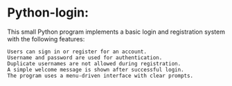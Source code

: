 # Python-login:

This small Python program implements a basic login and registration system with the following features:

    Users can sign in or register for an account.
    Username and password are used for authentication.
    Duplicate usernames are not allowed during registration.
    A simple welcome message is shown after successful login.
    The program uses a menu-driven interface with clear prompts.
